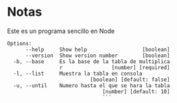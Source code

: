 # Notas

Este es un programa sencillo en Node

````
Options:
      --help     Show help                  [boolean]
      --version  Show version number        [boolean]
  -b, --base     Es la base de la tabla de multiplica
                 r                [number] [required]
  -l, --list     Muestra la tabla en consola
                           [boolean] [default: false]
  -u, --until    Numero hasta el que se hara la tabla
                               [number] [default: 10]
                               ```
````
